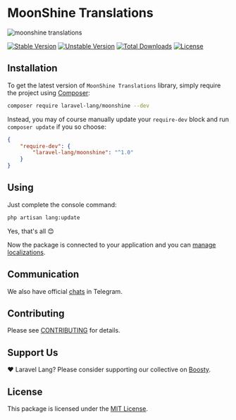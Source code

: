 # MoonShine Translations

![moonshine translations](https://preview.dragon-code.pro/Laravel%20Lang/MoonShine%20Translations.svg?brand=laravel&pretty-title=0)

[![Stable Version][badge_stable]][link_packagist]
[![Unstable Version][badge_unstable]][link_packagist]
[![Total Downloads][badge_downloads]][link_packagist]
[![License][badge_license]][link_license]

## Installation

To get the latest version of `MoonShine Translations` library, simply require the project
using [Composer](https://getcomposer.org):

```bash
composer require laravel-lang/moonshine --dev
```

Instead, you may of course manually update your `require-dev` block and run `composer update` if you so choose:

```json
{
    "require-dev": {
        "laravel-lang/moonshine": "^1.0"
    }
}
```

## Using

Just complete the console command:

```bash
php artisan lang:update
```

Yes, that's all 😊

Now the package is connected to your application and you
can [manage localizations](https://laravel-lang.com/manage-locales.html).

## Communication

We also have official [chats](https://t.me/addlist/l0XGtvEIBiljMTMy) in Telegram.

## Contributing

Please see [CONTRIBUTING](https://laravel-lang.com/contributions.html) for details.

## Support Us

❤️ Laravel Lang? Please consider supporting our collective on [Boosty](https://boosty.to/laravel-lang).

## License

This package is licensed under the [MIT License](https://laravel-lang.com/license.html).


[badge_stable]:     https://img.shields.io/github/v/release/Laravel-Lang/moonshine?label=stable&style=flat-square

[badge_unstable]:   https://img.shields.io/badge/unstable-dev--main-orange?style=flat-square

[badge_downloads]:  https://img.shields.io/packagist/dt/Laravel-Lang/moonshine.svg?style=flat-square

[badge_license]:    https://img.shields.io/packagist/l/Laravel-Lang/moonshine.svg?style=flat-square

[link_packagist]:   https://packagist.org/packages/Laravel-Lang/moonshine

[link_license]:     LICENSE
